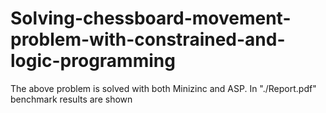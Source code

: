 # Solving-chessboard-movement-problem-with-constrained-and-logic-programming

The above problem is solved with both Minizinc and ASP. In "./Report.pdf" benchmark results are shown
